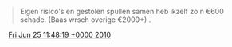 > Eigen risico's en gestolen spullen samen heb ikzelf zo'n €600 schade\. \(Baas wrsch overige €2000\+\) \.

<img src="../../media/tweet.ico" width="12" /> [Fri Jun 25 11:48:19 +0000 2010](https://twitter.com/DromerDenker/status/17007761231)